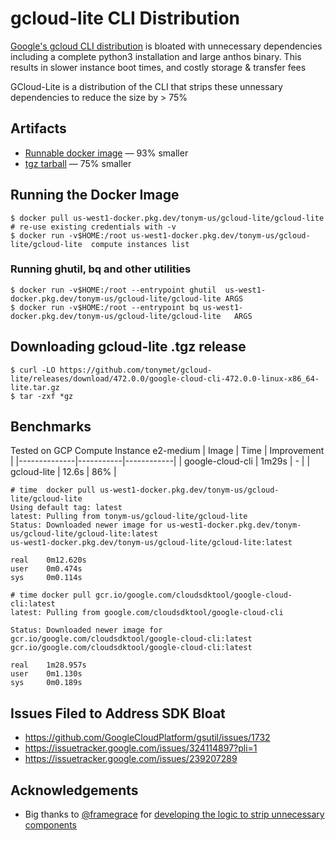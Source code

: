 # gcloud-lite CLI Distribution

[Google's gcloud CLI distribution](https://cloud.google.com/sdk/docs/install)
is bloated with unnecessary dependencies including a complete python3
installation and large anthos binary.  This results in slower instance boot
times, and costly storage & transfer fees

GCloud-Lite is a distribution of the CLI that strips these unnessary dependencies to reduce the size by > 75% 

## Artifacts
* [Runnable docker image](https://console.cloud.google.com/artifacts/docker/tonym-us/us-west1/gcloud-lite/gcloud-lite?hl=en&project=tonym-us) — 93% smaller
* [tgz tarball](https://github.com/tonymet/gcloud-lite/releases) — 75% smaller

## Running the Docker Image
```
$ docker pull us-west1-docker.pkg.dev/tonym-us/gcloud-lite/gcloud-lite
# re-use existing credentials with -v
$ docker run -v$HOME:/root us-west1-docker.pkg.dev/tonym-us/gcloud-lite/gcloud-lite  compute instances list
```
### Running ghutil, bq and other utilities
```
$ docker run -v$HOME:/root --entrypoint ghutil  us-west1-docker.pkg.dev/tonym-us/gcloud-lite/gcloud-lite ARGS
$ docker run -v$HOME:/root --entrypoint bq us-west1-docker.pkg.dev/tonym-us/gcloud-lite/gcloud-lite   ARGS
```

## Downloading gcloud-lite .tgz release
```
$ curl -LO https://github.com/tonymet/gcloud-lite/releases/download/472.0.0/google-cloud-cli-472.0.0-linux-x86_64-lite.tar.gz
$ tar -zxf *gz
```

## Benchmarks
Tested on GCP Compute Instance e2-medium
| Image        | Time      | Improvement |
|--------------|-----------|------------|
| google-cloud-cli | 1m29s     | -     |
| gcloud-lite      | 12.6s  |    86%  |

```
# time  docker pull us-west1-docker.pkg.dev/tonym-us/gcloud-lite/gcloud-lite
Using default tag: latest
latest: Pulling from tonym-us/gcloud-lite/gcloud-lite
Status: Downloaded newer image for us-west1-docker.pkg.dev/tonym-us/gcloud-lite/gcloud-lite:latest
us-west1-docker.pkg.dev/tonym-us/gcloud-lite/gcloud-lite:latest

real    0m12.620s
user    0m0.474s
sys     0m0.114s
```

```
# time docker pull gcr.io/google.com/cloudsdktool/google-cloud-cli:latest
latest: Pulling from google.com/cloudsdktool/google-cloud-cli

Status: Downloaded newer image for gcr.io/google.com/cloudsdktool/google-cloud-cli:latest
gcr.io/google.com/cloudsdktool/google-cloud-cli:latest

real    1m28.957s
user    0m1.130s
sys     0m0.189s
```
## Issues Filed to Address SDK Bloat
* https://github.com/GoogleCloudPlatform/gsutil/issues/1732
* https://issuetracker.google.com/issues/324114897?pli=1
* https://issuetracker.google.com/issues/239207289

## Acknowledgements
* Big thanks to [@framegrace](https://github.com/framegrace) for [developing the logic to strip unnecessary components](https://github.com/GoogleCloudPlatform/gsutil/issues/1732#issuecomment-2029591598)
